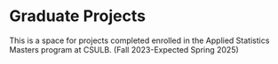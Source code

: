 # Graduate Projects

This is a space for projects completed enrolled in the Applied Statistics Masters program at CSULB.
(Fall 2023-Expected Spring 2025)

